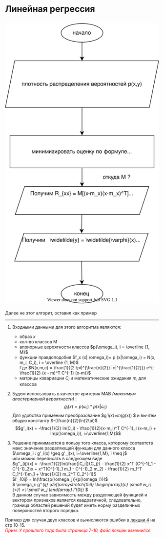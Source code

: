# Линейная регрессия

## ![scheme](линейная%20регрессия.svg)


Далее не этот алгорит, оставил как пример
____________________________________________________________
1) Входными данными для этого алгоритма являются:

   + образ $x$
   + кол-во классов M
   + априорные вероятности классов $p(\omega_i), i = \overline {1, M}$
   + функции правдоподобия  $f_x (x| \omega_i)= p (x|\omega_i) = N(x, m_i, C_i), i = \overline {1, M}$  
   Где $N(x,m,c) = \frac{1}{(2 \pi)^{\frac{n}{2}} |c|^{\frac{1}{2}}} e^{-\frac{1}{2} (x - m)^T C^{-1} (x-m)}$  
   + матрицы ковариации $C_i$ и математические ожидания $m_i$ для классов

2) Будем использовать в качестве критерия MAB <em>(максимум апостериорной вероятности)</em> :
   $$g_i(x)=p(\omega_i) * p(x|\omega_i)$$ 
   Для удобства применим преобразование $g'_i(x)=ln(g_(x))
   $
   и вычтем общую константу $-(\frac{n}{2})ln(2\pi)$  
   $$g'_i(x) = -\frac{1}{2} ln(C_i) - \frac{1}{2}(x-m_i)^T C^{-1}_i (x-m_i) + ln(p(\omega_i)), i=\overline{1,M}$$
3) Решение принимаются в пользу того класса, которому соответств макс значение разделяющей функции для данного класса  
   $\omega_i : g'_i(x) \geq g'_j(x), i=\overline{1,M}, i \neq j$  
или можно переписать в следующем виде  
   $g''_{ij}(x) = -\frac{1}{2}ln(\frac{|C_i|}{C_j}) - \frac{1}{2} x^T (C^{-1}_1 - C^{-1}_2)x + x^T(C^{-1}_1 m_1 - C^{-1}_2 m_2) - \frac{1}{2} m_1^T C_1^{-1}m_1 + \frac{1}{2} m_2^T C_2^{-1}$  
   $l'_{0ij} = ln(\frac{p(\omega_j)}{p(\omega_i)})$  
   $
   \omega_i:
   g''_{ij}
   \def\arraystretch{0.6}
   \begin{array}{c}
   \small w_i\\
   {>}\\
   <\\
   \small w_j
   \end{array}
   l'_{0ij}
   $  
   В данном случае зависимость между разделяющей функцией и вектором признаков является квадратичной, следовательно, граница областей решений будет иметь норму разделичных поверхностей второго порядка.  
  
Пример для случая двух классов и вычисляются ошибки в [лекции 4](../лекции%20с%20мудла/v4.pdf) на стр 10-15.  
<font color="red"><em>Прим. У прошлого года была страница 7-10, файл лекции изменился<em></font>
